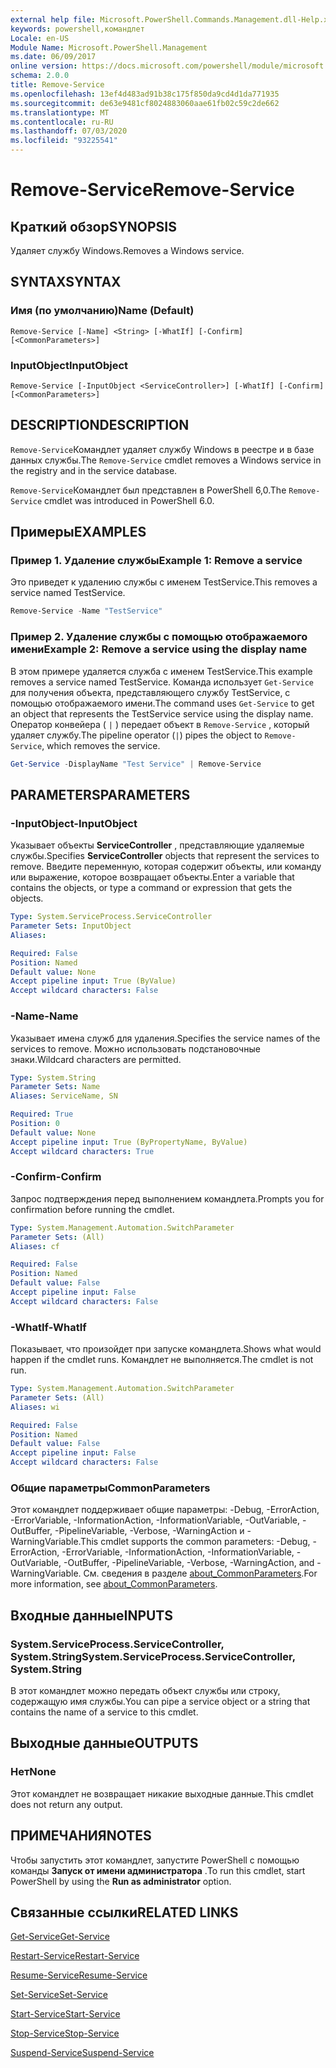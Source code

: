 ```yaml
---
external help file: Microsoft.PowerShell.Commands.Management.dll-Help.xml
keywords: powershell,командлет
Locale: en-US
Module Name: Microsoft.PowerShell.Management
ms.date: 06/09/2017
online version: https://docs.microsoft.com/powershell/module/microsoft.powershell.management/remove-service?view=powershell-7&WT.mc_id=ps-gethelp
schema: 2.0.0
title: Remove-Service
ms.openlocfilehash: 13ef4d483ad91b38c175f850da9cd4d1da771935
ms.sourcegitcommit: de63e9481cf8024883060aae61fb02c59c2de662
ms.translationtype: MT
ms.contentlocale: ru-RU
ms.lasthandoff: 07/03/2020
ms.locfileid: "93225541"
---
```

# <span data-ttu-id="c2853-103">Remove-Service</span><span class="sxs-lookup"><span data-stu-id="c2853-103">Remove-Service</span></span>

## <span data-ttu-id="c2853-104">Краткий обзор</span><span class="sxs-lookup"><span data-stu-id="c2853-104">SYNOPSIS</span></span>
<span data-ttu-id="c2853-105">Удаляет службу Windows.</span><span class="sxs-lookup"><span data-stu-id="c2853-105">Removes a Windows service.</span></span>

## <span data-ttu-id="c2853-106">SYNTAX</span><span class="sxs-lookup"><span data-stu-id="c2853-106">SYNTAX</span></span>

### <span data-ttu-id="c2853-107">Имя (по умолчанию)</span><span class="sxs-lookup"><span data-stu-id="c2853-107">Name (Default)</span></span>

```
Remove-Service [-Name] <String> [-WhatIf] [-Confirm] [<CommonParameters>]
```

### <span data-ttu-id="c2853-108">InputObject</span><span class="sxs-lookup"><span data-stu-id="c2853-108">InputObject</span></span>

```
Remove-Service [-InputObject <ServiceController>] [-WhatIf] [-Confirm] [<CommonParameters>]
```

## <span data-ttu-id="c2853-109">DESCRIPTION</span><span class="sxs-lookup"><span data-stu-id="c2853-109">DESCRIPTION</span></span>

<span data-ttu-id="c2853-110">`Remove-Service`Командлет удаляет службу Windows в реестре и в базе данных службы.</span><span class="sxs-lookup"><span data-stu-id="c2853-110">The `Remove-Service` cmdlet removes a Windows service in the registry and in the service database.</span></span>

<span data-ttu-id="c2853-111">`Remove-Service`Командлет был представлен в PowerShell 6,0.</span><span class="sxs-lookup"><span data-stu-id="c2853-111">The `Remove-Service` cmdlet was introduced in PowerShell 6.0.</span></span>

## <span data-ttu-id="c2853-112">Примеры</span><span class="sxs-lookup"><span data-stu-id="c2853-112">EXAMPLES</span></span>

### <span data-ttu-id="c2853-113">Пример 1. Удаление службы</span><span class="sxs-lookup"><span data-stu-id="c2853-113">Example 1: Remove a service</span></span>

<span data-ttu-id="c2853-114">Это приведет к удалению службы с именем TestService.</span><span class="sxs-lookup"><span data-stu-id="c2853-114">This removes a service named TestService.</span></span>

```powershell
Remove-Service -Name "TestService"
```

### <span data-ttu-id="c2853-115">Пример 2. Удаление службы с помощью отображаемого имени</span><span class="sxs-lookup"><span data-stu-id="c2853-115">Example 2: Remove a service using the display name</span></span>

<span data-ttu-id="c2853-116">В этом примере удаляется служба с именем TestService.</span><span class="sxs-lookup"><span data-stu-id="c2853-116">This example removes a service named TestService.</span></span> <span data-ttu-id="c2853-117">Команда использует `Get-Service` для получения объекта, представляющего службу TestService, с помощью отображаемого имени.</span><span class="sxs-lookup"><span data-stu-id="c2853-117">The command uses `Get-Service` to get an object that represents the TestService service using the display name.</span></span> <span data-ttu-id="c2853-118">Оператор конвейера ( `|` ) передает объект в `Remove-Service` , который удаляет службу.</span><span class="sxs-lookup"><span data-stu-id="c2853-118">The pipeline operator (`|`) pipes the object to `Remove-Service`, which removes the service.</span></span>

```powershell
Get-Service -DisplayName "Test Service" | Remove-Service
```

## <span data-ttu-id="c2853-119">PARAMETERS</span><span class="sxs-lookup"><span data-stu-id="c2853-119">PARAMETERS</span></span>

### <span data-ttu-id="c2853-120">-InputObject</span><span class="sxs-lookup"><span data-stu-id="c2853-120">-InputObject</span></span>

<span data-ttu-id="c2853-121">Указывает объекты **ServiceController** , представляющие удаляемые службы.</span><span class="sxs-lookup"><span data-stu-id="c2853-121">Specifies **ServiceController** objects that represent the services to remove.</span></span> <span data-ttu-id="c2853-122">Введите переменную, которая содержит объекты, или команду или выражение, которое возвращает объекты.</span><span class="sxs-lookup"><span data-stu-id="c2853-122">Enter a variable that contains the objects, or type a command or expression that gets the objects.</span></span>

```yaml
Type: System.ServiceProcess.ServiceController
Parameter Sets: InputObject
Aliases:

Required: False
Position: Named
Default value: None
Accept pipeline input: True (ByValue)
Accept wildcard characters: False
```

### <span data-ttu-id="c2853-123">-Name</span><span class="sxs-lookup"><span data-stu-id="c2853-123">-Name</span></span>

<span data-ttu-id="c2853-124">Указывает имена служб для удаления.</span><span class="sxs-lookup"><span data-stu-id="c2853-124">Specifies the service names of the services to remove.</span></span> <span data-ttu-id="c2853-125">Можно использовать подстановочные знаки.</span><span class="sxs-lookup"><span data-stu-id="c2853-125">Wildcard characters are permitted.</span></span>

```yaml
Type: System.String
Parameter Sets: Name
Aliases: ServiceName, SN

Required: True
Position: 0
Default value: None
Accept pipeline input: True (ByPropertyName, ByValue)
Accept wildcard characters: True
```

### <span data-ttu-id="c2853-126">-Confirm</span><span class="sxs-lookup"><span data-stu-id="c2853-126">-Confirm</span></span>

<span data-ttu-id="c2853-127">Запрос подтверждения перед выполнением командлета.</span><span class="sxs-lookup"><span data-stu-id="c2853-127">Prompts you for confirmation before running the cmdlet.</span></span>

```yaml
Type: System.Management.Automation.SwitchParameter
Parameter Sets: (All)
Aliases: cf

Required: False
Position: Named
Default value: False
Accept pipeline input: False
Accept wildcard characters: False
```

### <span data-ttu-id="c2853-128">-WhatIf</span><span class="sxs-lookup"><span data-stu-id="c2853-128">-WhatIf</span></span>

<span data-ttu-id="c2853-129">Показывает, что произойдет при запуске командлета.</span><span class="sxs-lookup"><span data-stu-id="c2853-129">Shows what would happen if the cmdlet runs.</span></span> <span data-ttu-id="c2853-130">Командлет не выполняется.</span><span class="sxs-lookup"><span data-stu-id="c2853-130">The cmdlet is not run.</span></span>

```yaml
Type: System.Management.Automation.SwitchParameter
Parameter Sets: (All)
Aliases: wi

Required: False
Position: Named
Default value: False
Accept pipeline input: False
Accept wildcard characters: False
```

### <span data-ttu-id="c2853-131">Общие параметры</span><span class="sxs-lookup"><span data-stu-id="c2853-131">CommonParameters</span></span>

<span data-ttu-id="c2853-132">Этот командлет поддерживает общие параметры: -Debug, -ErrorAction, -ErrorVariable, -InformationAction, -InformationVariable, -OutVariable, -OutBuffer, -PipelineVariable, -Verbose, -WarningAction и -WarningVariable.</span><span class="sxs-lookup"><span data-stu-id="c2853-132">This cmdlet supports the common parameters: -Debug, -ErrorAction, -ErrorVariable, -InformationAction, -InformationVariable, -OutVariable, -OutBuffer, -PipelineVariable, -Verbose, -WarningAction, and -WarningVariable.</span></span> <span data-ttu-id="c2853-133">См. сведения в разделе [about_CommonParameters](https://go.microsoft.com/fwlink/?LinkID=113216).</span><span class="sxs-lookup"><span data-stu-id="c2853-133">For more information, see [about_CommonParameters](https://go.microsoft.com/fwlink/?LinkID=113216).</span></span>

## <span data-ttu-id="c2853-134">Входные данные</span><span class="sxs-lookup"><span data-stu-id="c2853-134">INPUTS</span></span>

### <span data-ttu-id="c2853-135">System.ServiceProcess.ServiceController, System.String</span><span class="sxs-lookup"><span data-stu-id="c2853-135">System.ServiceProcess.ServiceController, System.String</span></span>

<span data-ttu-id="c2853-136">В этот командлет можно передать объект службы или строку, содержащую имя службы.</span><span class="sxs-lookup"><span data-stu-id="c2853-136">You can pipe a service object or a string that contains the name of a service to this cmdlet.</span></span>

## <span data-ttu-id="c2853-137">Выходные данные</span><span class="sxs-lookup"><span data-stu-id="c2853-137">OUTPUTS</span></span>

### <span data-ttu-id="c2853-138">Нет</span><span class="sxs-lookup"><span data-stu-id="c2853-138">None</span></span>

<span data-ttu-id="c2853-139">Этот командлет не возвращает никакие выходные данные.</span><span class="sxs-lookup"><span data-stu-id="c2853-139">This cmdlet does not return any output.</span></span>

## <span data-ttu-id="c2853-140">ПРИМЕЧАНИЯ</span><span class="sxs-lookup"><span data-stu-id="c2853-140">NOTES</span></span>

<span data-ttu-id="c2853-141">Чтобы запустить этот командлет, запустите PowerShell с помощью команды **Запуск от имени администратора** .</span><span class="sxs-lookup"><span data-stu-id="c2853-141">To run this cmdlet, start PowerShell by using the **Run as administrator** option.</span></span>

## <span data-ttu-id="c2853-142">Связанные ссылки</span><span class="sxs-lookup"><span data-stu-id="c2853-142">RELATED LINKS</span></span>

[<span data-ttu-id="c2853-143">Get-Service</span><span class="sxs-lookup"><span data-stu-id="c2853-143">Get-Service</span></span>](Get-Service.md)

[<span data-ttu-id="c2853-144">Restart-Service</span><span class="sxs-lookup"><span data-stu-id="c2853-144">Restart-Service</span></span>](Restart-Service.md)

[<span data-ttu-id="c2853-145">Resume-Service</span><span class="sxs-lookup"><span data-stu-id="c2853-145">Resume-Service</span></span>](Resume-Service.md)

[<span data-ttu-id="c2853-146">Set-Service</span><span class="sxs-lookup"><span data-stu-id="c2853-146">Set-Service</span></span>](Set-Service.md)

[<span data-ttu-id="c2853-147">Start-Service</span><span class="sxs-lookup"><span data-stu-id="c2853-147">Start-Service</span></span>](Start-Service.md)

[<span data-ttu-id="c2853-148">Stop-Service</span><span class="sxs-lookup"><span data-stu-id="c2853-148">Stop-Service</span></span>](Stop-Service.md)

[<span data-ttu-id="c2853-149">Suspend-Service</span><span class="sxs-lookup"><span data-stu-id="c2853-149">Suspend-Service</span></span>](Suspend-Service.md)
